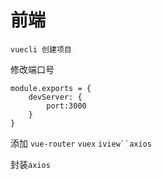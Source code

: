 # 前端



```
vuecli 创建项目
```

修改端口号

```
module.exports = {
    devServer: {
        port:3000
    }
}
```



添加 `vue-router` `vuex` `iview``axios`

封装`axios`


